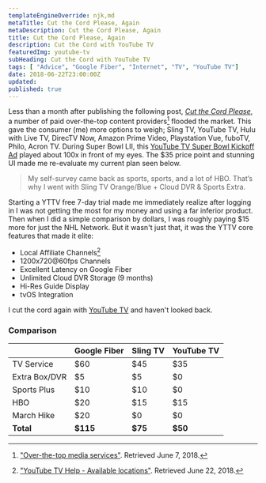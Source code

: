 ```yaml
---
templateEngineOverride: njk,md
metaTitle: Cut the Cord Please, Again 
metaDescription: Cut the Cord Please, Again
title: Cut the Cord Please, Again 
description: Cut the Cord with YouTube TV
featuredImg: youtube-tv
subHeading: Cut the Cord with YouTube TV
tags: [ "Advice", "Google Fiber", "Internet", "TV", "YouTube TV"]
date: 2018-06-22T23:00:00Z
updated:
published: true
---
```


<div class="col-start-3 col-end-9">

Less than a month after publishing the following post, _[Cut the Cord Please](/posts/2018/01/cut-the-cord-please/)_, a number of paid over-the-top content providers[^1] flooded the market. This gave the consumer (me) more options to weigh; Sling TV, YouTube TV, Hulu with Live TV, DirecTV Now, Amazon Prime Video, Playstation Vue, fuboTV, Philo, Acron TV. During Super Bowl LII, this [YouTube TV Super Bowl Kickoff Ad](https://www.youtube.com/watch?v=kIsiitITIes) played about 100x in front of my eyes. The $35 price point and stunning UI made me re-evaluate my current plan seen below.

> My self-survey came back as sports, sports, and a lot of HBO. That’s why I went with Sling TV Orange/Blue + Cloud DVR & Sports Extra.

Starting a YTTV free 7-day trial made me immediately realize after logging in I was not getting the most for my money and using a far inferior product. Then when I did a simple comparison by dollars, I was roughly paying $15 more for just the NHL Network. But it wasn't just that, it was the YTTV core features that made it elite:

- Local Affiliate Channels[^2]
- 1200x720@60fps Channels
- Excellent Latency on Google Fiber
- Unlimited Cloud DVR Storage (9 months)
- Hi-Res Guide Display
- tvOS Integration

I cut the cord again with [YouTube TV](https://tv.youtube.com) and haven't looked back.

### Comparison

|  | Google Fiber | Sling TV | YouTube TV |
| --- | --- | --- | --- |
| TV Service | $60 | $45 | $35 |
| Extra Box/DVR | $5 | $5 | $0 |
| Sports Plus | $10 | $10 | $0 |
| HBO | $20 | $15 | $15 |
| March Hike | $20 | $0 | $0 |
| **Total** | **$115** | **$75** | **$50** |

[^1]: ["Over-the-top media services"](https://en.wikipedia.org/wiki/Over-the-top_media_services). Retrieved June 7, 2018.
[^2]: ["YouTube TV Help - Available locations"](https://support.google.com/youtubetv/answer/7068923). Retrieved June 22, 2018.

</div>

